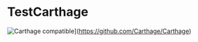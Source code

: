 # TestCarthage
![Carthage compatible](https://img.shields.io/badge/Carthage-compatible-4BC51D.svg?style=flat)](https://github.com/Carthage/Carthage)

